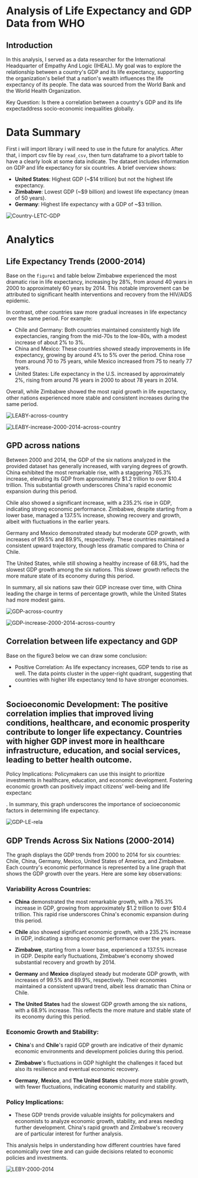 # Analysis of Life Expectancy and GDP Data from WHO

## Introduction
In this analysis, I served as a data researcher for the International Headquarter of Empathy And Logic (IHEAL). My goal was to explore the relationship between a country's GDP and its life expectancy, supporting the organization's belief that a nation's wealth influences the life expectancy of its people. The data was sourced from the World Bank and the World Health Organization.

Key Question: Is there a correlation between a country's GDP and its life expectaddress socio-economic inequalities globally.

# Data Summary
First i will import library i will need to use in the future for analytics. After that, i import csv file by `read_csv`, then turn dataframe to a pivort table to have a clearly look at some data indicate.
The dataset includes information on GDP and life expectancy for six countries. A brief overview shows:

- **United States**: Highest GDP \(\~\$14 trillion\) but not the highest life expectancy\.
- **Zimbabwe**: Lowest GDP \(\~\$9 billion\) and lowest life expectancy \(mean of 50 years\)\.
- **Germany**: Highest life expectancy with a GDP of \~\$3 trillion\.

![Country-LETC-GDP](/img/country-table.png)

# Analytics
## Life Expectancy Trends (2000-2014)
Base on the `figure1` and table below Zimbabwe experienced the most dramatic rise in life expectancy, increasing by 28%, from around 40 years in 2000 to approximately 60 years by 2014. This notable improvement can be attributed to significant health interventions and recovery from the HIV/AIDS epidemic.

In contrast, other countries saw more gradual increases in life expectancy over the same period. For example:

- Chile and Germany: Both countries maintained consistently high life expectancies, ranging from the mid-70s to the low-80s, with a modest increase of about 2% to 3%.
- China and Mexico: These countries showed steady improvements in life expectancy, growing by around 4% to 5% over the period. China rose from around 70 to 75 years, while Mexico increased from 75 to nearly 77 years.
- United States: Life expectancy in the U.S. increased by approximately 2%, rising from around 76 years in 2000 to about 78 years in 2014.

Overall, while Zimbabwe showed the most rapid growth in life expectancy, other nations experienced more stable and consistent increases during the same period.

![LEABY-across-country](/img/figure1.png)

![LEABY-increase-2000-2014-across-country](/img/table-1.png)

## GPD across nations
Between 2000 and 2014, the GDP of the six nations analyzed in the provided dataset has generally increased, with varying degrees of growth. China exhibited the most remarkable rise, with a staggering 765.3% increase, elevating its GDP from approximately $1.2 trillion to over $10.4 trillion. This substantial growth underscores China's rapid economic expansion during this period.

Chile also showed a significant increase, with a 235.2% rise in GDP, indicating strong economic performance. Zimbabwe, despite starting from a lower base, managed a 137.5% increase, showing recovery and growth, albeit with fluctuations in the earlier years.

Germany and Mexico demonstrated steady but moderate GDP growth, with increases of 99.5% and 89.9%, respectively. These countries maintained a consistent upward trajectory, though less dramatic compared to China or Chile.

The United States, while still showing a healthy increase of 68.9%, had the slowest GDP growth among the six nations. This slower growth reflects the more mature state of its economy during this period.

In summary, all six nations saw their GDP increase over time, with China leading the charge in terms of percentage growth, while the United States had more modest gains.

![GDP-across-country](/img/figure2.png)

![GDP-increase-2000-2014-across-country](/img/table-2.png)

## Correlation between life expectancy and GDP

Base on the figure3 below we can draw some conclusion:

- Positive Correlation: As life expectancy increases, GDP tends to rise as well. The data points cluster in the upper-right quadrant, suggesting that countries with higher life expectancy tend to have stronger economies.
- 
Socioeconomic Development: The positive correlation implies that improved living conditions, healthcare, and economic prosperity contribute to longer life expectancy. Countries with higher GDP invest more in healthcare infrastructure, education, and social services, leading to better health outcome.
- 
Policy Implications: Policymakers can use this insight to prioritize investments in healthcare, education, and economic development. Fostering economic growth can positively impact citizens’ well-being and life expectanc

.
In summary, this graph underscores the importance of socioeconomic factors in determining life expectancy.

![GDP-LE-rela](/img/figure3.png)

## GDP Trends Across Six Nations (2000-2014)

The graph displays the GDP trends from 2000 to 2014 for six countries: Chile, China, Germany, Mexico, United States of America, and Zimbabwe. Each country's economic performance is represented by a line graph that shows the GDP growth over the years. Here are some key observations:

### Variability Across Countries:

- **China** demonstrated the most remarkable growth, with a 765.3% increase in GDP, growing from approximately $1.2 trillion to over $10.4 trillion. This rapid rise underscores China's economic expansion during this period.
  
- **Chile** also showed significant economic growth, with a 235.2% increase in GDP, indicating a strong economic performance over the years.

- **Zimbabwe**, starting from a lower base, experienced a 137.5% increase in GDP. Despite early fluctuations, Zimbabwe's economy showed substantial recovery and growth by 2014.

- **Germany** and **Mexico** displayed steady but moderate GDP growth, with increases of 99.5% and 89.9%, respectively. Their economies maintained a consistent upward trend, albeit less dramatic than China or Chile.

- **The United States** had the slowest GDP growth among the six nations, with a 68.9% increase. This reflects the more mature and stable state of its economy during this period.

### Economic Growth and Stability:

- **China**'s and **Chile**'s rapid GDP growth are indicative of their dynamic economic environments and development policies during this period.
  
- **Zimbabwe**'s fluctuations in GDP highlight the challenges it faced but also its resilience and eventual economic recovery.

- **Germany**, **Mexico**, and **The United States** showed more stable growth, with fewer fluctuations, indicating economic maturity and stability.

### Policy Implications:

- These GDP trends provide valuable insights for policymakers and economists to analyze economic growth, stability, and areas needing further development. China's rapid growth and Zimbabwe's recovery are of particular interest for further analysis.

This analysis helps in understanding how different countries have fared economically over time and can guide decisions related to economic policies and investments.

![LEBY-2000-2014](/img/figure4.png)